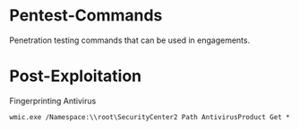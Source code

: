 # Pentest-Commands
Penetration testing commands that can be used in engagements.

# Post-Exploitation
Fingerprinting Antivirus

```wmic.exe /Namespace:\\root\SecurityCenter2 Path AntivirusProduct Get *```
